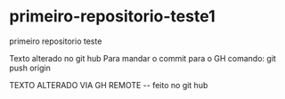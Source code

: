 # primeiro-repositorio-teste1
primeiro repositorio teste


Texto alterado no git hub
Para mandar o commit para o GH comando:
git push origin

TEXTO ALTERADO VIA GH REMOTE -- feito no git hub
